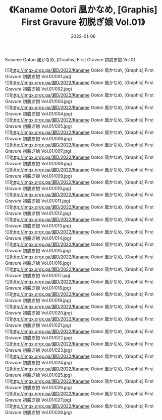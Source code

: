 ﻿---
layout: post
title:  《Kaname Ootori 凰かなめ, [Graphis] First Gravure 初脱ぎ娘 Vol.01》
date:   2022-01-06
img: http://imgx.orgx.ga/漏D/2022/Kaname Ootori 凰かなめ, [Graphis] First Gravure 初脱ぎ娘 Vol.01/000.jpg
categories: [美女, 清纯, 唯美]
---

Kaname Ootori 凰かなめ, [Graphis] First Gravure 初脱ぎ娘 Vol.01

  ![](http://imgx.orgx.ga/漏D/2022/Kaname Ootori 凰かなめ, [Graphis] First Gravure 初脱ぎ娘 Vol.01/001.jpg) <br> ![](http://imgx.orgx.ga/漏D/2022/Kaname Ootori 凰かなめ, [Graphis] First Gravure 初脱ぎ娘 Vol.01/002.jpg) <br> ![](http://imgx.orgx.ga/漏D/2022/Kaname Ootori 凰かなめ, [Graphis] First Gravure 初脱ぎ娘 Vol.01/003.jpg) <br> ![](http://imgx.orgx.ga/漏D/2022/Kaname Ootori 凰かなめ, [Graphis] First Gravure 初脱ぎ娘 Vol.01/004.jpg) <br> ![](http://imgx.orgx.ga/漏D/2022/Kaname Ootori 凰かなめ, [Graphis] First Gravure 初脱ぎ娘 Vol.01/005.jpg) <br> ![](http://imgx.orgx.ga/漏D/2022/Kaname Ootori 凰かなめ, [Graphis] First Gravure 初脱ぎ娘 Vol.01/006.jpg) <br> ![](http://imgx.orgx.ga/漏D/2022/Kaname Ootori 凰かなめ, [Graphis] First Gravure 初脱ぎ娘 Vol.01/007.jpg) <br> ![](http://imgx.orgx.ga/漏D/2022/Kaname Ootori 凰かなめ, [Graphis] First Gravure 初脱ぎ娘 Vol.01/008.jpg) <br> ![](http://imgx.orgx.ga/漏D/2022/Kaname Ootori 凰かなめ, [Graphis] First Gravure 初脱ぎ娘 Vol.01/009.jpg) <br> ![](http://imgx.orgx.ga/漏D/2022/Kaname Ootori 凰かなめ, [Graphis] First Gravure 初脱ぎ娘 Vol.01/010.jpg) <br> ![](http://imgx.orgx.ga/漏D/2022/Kaname Ootori 凰かなめ, [Graphis] First Gravure 初脱ぎ娘 Vol.01/011.jpg) <br> ![](http://imgx.orgx.ga/漏D/2022/Kaname Ootori 凰かなめ, [Graphis] First Gravure 初脱ぎ娘 Vol.01/012.jpg) <br> ![](http://imgx.orgx.ga/漏D/2022/Kaname Ootori 凰かなめ, [Graphis] First Gravure 初脱ぎ娘 Vol.01/013.jpg) <br> ![](http://imgx.orgx.ga/漏D/2022/Kaname Ootori 凰かなめ, [Graphis] First Gravure 初脱ぎ娘 Vol.01/014.jpg) <br> ![](http://imgx.orgx.ga/漏D/2022/Kaname Ootori 凰かなめ, [Graphis] First Gravure 初脱ぎ娘 Vol.01/015.jpg) <br> ![](http://imgx.orgx.ga/漏D/2022/Kaname Ootori 凰かなめ, [Graphis] First Gravure 初脱ぎ娘 Vol.01/016.jpg) <br> ![](http://imgx.orgx.ga/漏D/2022/Kaname Ootori 凰かなめ, [Graphis] First Gravure 初脱ぎ娘 Vol.01/017.jpg) <br> ![](http://imgx.orgx.ga/漏D/2022/Kaname Ootori 凰かなめ, [Graphis] First Gravure 初脱ぎ娘 Vol.01/018.jpg) <br> ![](http://imgx.orgx.ga/漏D/2022/Kaname Ootori 凰かなめ, [Graphis] First Gravure 初脱ぎ娘 Vol.01/019.jpg) <br> ![](http://imgx.orgx.ga/漏D/2022/Kaname Ootori 凰かなめ, [Graphis] First Gravure 初脱ぎ娘 Vol.01/020.jpg) <br> ![](http://imgx.orgx.ga/漏D/2022/Kaname Ootori 凰かなめ, [Graphis] First Gravure 初脱ぎ娘 Vol.01/021.jpg) <br> ![](http://imgx.orgx.ga/漏D/2022/Kaname Ootori 凰かなめ, [Graphis] First Gravure 初脱ぎ娘 Vol.01/022.jpg) <br> ![](http://imgx.orgx.ga/漏D/2022/Kaname Ootori 凰かなめ, [Graphis] First Gravure 初脱ぎ娘 Vol.01/023.jpg) <br> ![](http://imgx.orgx.ga/漏D/2022/Kaname Ootori 凰かなめ, [Graphis] First Gravure 初脱ぎ娘 Vol.01/024.jpg) <br> ![](http://imgx.orgx.ga/漏D/2022/Kaname Ootori 凰かなめ, [Graphis] First Gravure 初脱ぎ娘 Vol.01/025.jpg) <br> ![](http://imgx.orgx.ga/漏D/2022/Kaname Ootori 凰かなめ, [Graphis] First Gravure 初脱ぎ娘 Vol.01/026.jpg) <br> ![](http://imgx.orgx.ga/漏D/2022/Kaname Ootori 凰かなめ, [Graphis] First Gravure 初脱ぎ娘 Vol.01/027.jpg) <br> ![](http://imgx.orgx.ga/漏D/2022/Kaname Ootori 凰かなめ, [Graphis] First Gravure 初脱ぎ娘 Vol.01/028.jpg) <br>